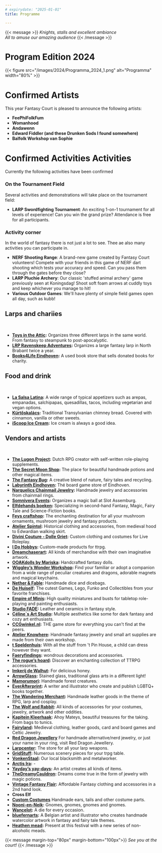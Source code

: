 ```yaml
---
# expirydate: "2025-01-01"
title: Programme

---
```


{{< message >}}
 _Knights, stalls and excellent ambiance_\
_All to amuse our amazing audience_
{{< /message >}}

# Program Edition 2024
{{< figure src="/images/2024/Programma_2024_1.png" alt="Programma" width="80%" >}}


# Confirmed Artists
This year Fantasy Court is pleased to announce the following artists: 
- **FeePhiFolkFum** 
- **Womanhood** 
- **Andawenn** 
- **Edward Fiddler (and these Drunken Sods I found somewhere)** 
- **Balfolk Workshop van Sophie** 

# Confirmed Activities Activities

Currently the following activities have been confirmed

### On the Tournament Field
Several activities and demonstrations will  take place on the tournament field:
- **LARP Swordfighting Tournament**: An exciting 1-on-1 tournament for all levels of experience! Can you win the grand prize? Attendance is free for all participants.

### Activity corner
In the world of fantasy there is not just a lot to see. Thee ae also many activities you can participate in.
- **NERF Shooting Range**: A brand-new game created by Fantasy Court volunteers! Compete with your friends in this game of NERF dart shooting which tests your accuracy and speed. Can you pass them through the gates before they close?
- **LARP Pluchie Archery**: Our classic 'stuffed animal archery' game previously seen at Koningsdag! Shoot soft foam arrows at cuddly toys and keep whichever you manage to hit!
- **Various Outdoor Games**: We'll have plenty of simple field games open all day, such as kubb!


## Larps and chariies
&nbsp; 
- **[Toys in the Attic](toysintheattic.nl):** Organizes three different larps in the same world. From fantasy to steampunk to post-apocalyptic. 
- **[LRP Ravenskeep Adventures](https://ravenskeep.nl):** Organizes a large fantasy larp in North Brabant twice a year.
- **[Books4Life Eindhoven](https://www.books4life-eindhoven.nl):** A used book store that sells donated books for charity. 

## Food and drink
&nbsp;
- **[La Salsa Latina](lasalsalatina.nl):** A wide range of typical appetizers such as arepas, empanadas, salchipapas, quesadillas, tacos, including vegetarian and vegan options.
- **[Kürtőskalács](https://www.schoorsteenbrood.nl/):** Traditional Transylvanian chimney bread. Covered with cinnamon, vanilla or other sweets. 
- **[iScoop Ice Cream](iScoop.nl):** Ice cream is always a good idea.


## Vendors and artists
&nbsp;
- **[The Lugon Project](https://www.instagram.com/thelugonproject/):** Dutch RPG creator with self-written role-playing supplements.
- **[The Secret Moon Shop](https://www.instagram.com/the_secret_moon_shop/):** The place for beautiful handmade potions and other magical items. 
- **[The Fantasy Bug](https://www.thefantasybug.nl/):** A creative blend of nature, fairy tales and recycling.
- **[Labyrinth Eindhoven](https://labyrinth040.nl/):** Thé board game store of Eindhoven.
- **[Narquelics Chainmail Jewelry](https://www.narquelics.com/):** Handmade jewelry and accessories from chainmail rings.
- **[Somnivera Events](www.somnivera-events.nl):** Organizes a magic ball at Slot Assemburg.
- **[Elfdehands boeken]():** Specializing in second-hand Fantasy, Magic, Fairy Tale and Science-Fiction books.
- **[Feys craftshop](https://www.feyscraftshop.nl/):** The enchanting destination for all your mushroom ornaments, mushroom jewelry and fantasy products.
- **[Atelier Spintol](https://www.facebook.com/AtelierSpintol/):** Historical clothing and accessories, from medieval hood to Edwardian walking skirt.
- **[Divini Couture - Dolle Griet](https://divinicouture.com/):** Custom clothing and costumes for Live Roleplay.
- **[I Do Hobbys](https://idohobbys.com/):** Custom-made products for ttrpg.
- **[Dreamchaserart](https://dreamchasergallery.com/):** All kinds of merchandise with their own imaginative artwork.
- **[OOAKdolls by Mariska](https://ooakdolls.nl/):** Handcrafted fantasy dolls.
- **[Wiggley’s Wonder Workshop](https://wiggleyswonderworkshop.com/):** Find your familiar or adopt a companion from a wide range of peculiar creatures and dragons, adorable magnets and magical keychains.
- **[Nether & Fable](https://netherandfable.com/):** Handmade dice and dicebags.
- **[De Huiself](https://dehuiself.nl/):** The cutest Games, Lego, Funko and Collectibles from your favorite franchises.
- **[Empire of Minis](https://empireofminis.com/nl):** High quality miniatures and busts for tabletop role-playing and painting enthusiasts.
- **[Studio FADE](https://www.studiofade.nl/):** Leather and ceramics in fantasy style.
- **[Céline`s Art Studio](https://www.etsy.com/shop/CelinesArtStudioShop):** Multiple aesthetics like some for dark fantasy and cozy art enthusiasts.
- **[CCGwinkel.nl](CCGwinkel.nl):** THE game store for everything you can't find at the peers.
- **[Atelier Knowhere](https://www.instagram.com/atelier_knowhere/):** Handmade fantasy jewelry and small art supplies are made from their own workshop.
- **[t Speldenhuis](https://t-speldenhuis.nl/):** With all the stuff from 't Pin House, a child can dress however they want.
- **[Faeryfindings](https://www.instagram.com/faeryfindings/):** wondrous decorations and accessories.
- **[The rogue’s hoard](https://www.the-rogues-hoard.com/products):** Discover an enchanting collection of TTRPG accessories.
- **[Imkerij de Walhut](https://www.imkerijdewalhut.nl/):** For delicious honey. 
- **[ArrowGlass](https://www.arrowglass-atelier.com/):** Stained glass, traditional glass arts in a different light!
- **[Mamorumori](https://mamorumori.com/):** Handmade forest creatures.
- **[EverAfterprint](https://everafterprint.com):** A writer and illustrator who create and publish LGBTQ+ books together.
- **[The Wandering Merchant](https://www.etsy.com/shop/EldirsarCrafts):** Handmade leather goods in the theme of RPG, larp and cosplay.
- **[The Wolf and Rabbit](http://www.thewolfandrabbit.com/):** All kinds of accessories for your costumes, jewelry, artwork and other oddities.
- **[Kapitein Kleerhaak](https://kapitein-kleerhaak.sumupstore.com/):** Ahoy Mateys, beautiful treasures for the taking. From bags to tunics.
- **[Fairyland](https://www.fairyland.nl/):** Medieval clothing, leather goods, card and board games and Celtic Jewelry.
- **[Red Dragon Jewellery](https://www.facebook.com/people/Red-Dragon-Jewellery/100064107270660/)** For handmade alternative/nerd jewelry, or just your name in your ring, visit Red Dragon Jewellery.
- **[Larpcenter](https://www.larpcenter.nl/):** The store for all your larp weapons.
- **[GridStuff](https://www.gridstuff.nl/):** Numerous scenery pieces for your trpg table.
- **[VonkenStaal](https://www.etsy.com/nl/shop/Vonkenstaal):** Our local blacksmith and metalworker.
- **[Arctis Ira](https://www.instagram.com/arctis_ira/):** -
- **[Yayday’s yay-days](https://www.instagram.com/life_is_art_apparently?igsh=YXE1ejhvb2drYzJl):** An artist creates all kinds of items. 
- **[TheDreamyCauldron](https://www.etsy.com/shop/TheDreamyCauldron):** Dreams come true in the form of jewelry with magic potions.
- **[Vintage Fantasy Flair](https://www.facebook.com/vintagefantasyflair):** Affordable Fantasy clothing and accessories in a 2nd hand look.
- **Cross Elf** 
- **[Custom Costumes](customcostumes.nl)** Handmade ears, tails and other costume parts.
- **[Nooni-en-Neik](noonidesign.nl):** Gnomes, gnomes, gnomes and gnomes.
- **[Wancelot](wancelot.nl):** A die for every occasion.
- **[bluefernarts](https://www.bluefernarts.com/):** A Belgian artist and illustrator who creates handmade watercolor artwork in fantasy and fairy tale themes. 
- **[Heathen mead](https://www.heathenmead.nl/):** Present at this festival with a new series of non-alcoholic meads.


{{< message margin-top="80px" margin-bottom="100px">}}
_See you at the court!_
{{< /message >}}

